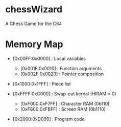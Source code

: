 # chessWizard
A Chess Game for the C64

# Memory Map
* [0x00FF:0x0000] : Local variables
  * [0x001F:0x0010] : Function arguments
  * [0x002F:0x0020] : Pointer composition

* [0x1000:0x1FFF] : Piece list
* [0xFFFF:0xC000] : Swap-out kernal (HIRAM = 0)
  * [0xF000:0xF7FF] : Character RAM (0b110)
  * [0xF800:0xFBFF] : Screen RAM (0b1110)

* [0x2000:0xD000] : Program code

